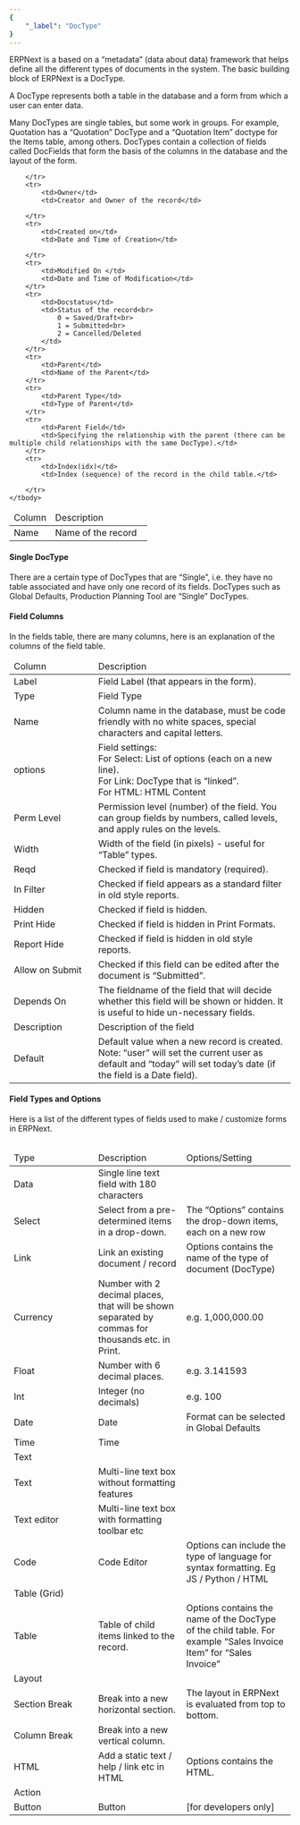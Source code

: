 ```yaml
---
{
	"_label": "DocType"
}
---
```




ERPNext is a based on a “metadata” (data about data) framework that helps define all the different types of documents in the system. The basic building block of ERPNext is a DocType. 

A DocType represents both a table in the database and a form from which a user can enter data. 

Many DocTypes are single tables, but some work in groups. For example, Quotation has a “Quotation” DocType and a “Quotation Item” doctype for the Items table, among others.  DocTypes contain a collection of fields called DocFields that form the basis of the columns in the database and the layout of the form.

<table class="table table-bordered text-left">
    <thead>
        <tr class="active">
            <td width="30%">Column</td>
            <td>Description</td>
        </tr>
    </thead>
    <tbody>
        <tr>
            <td>Name</td>
            <td>Name of the record</td>
           
        </tr>
        <tr>
            <td>Owner</td>
            <td>Creator and Owner of the record</td>
          
        </tr>
        <tr>
            <td>Created on</td>
            <td>Date and Time of Creation</td>
          
        </tr>
        <tr>
            <td>Modified On </td>
            <td>Date and Time of Modification</td>
        </tr>
        <tr>
            <td>Docstatus</td>
            <td>Status of the record<br>
                0 = Saved/Draft<br>
                1 = Submitted<br>
                2 = Cancelled/Deleted
            </td> 
        </tr>
        <tr>
            <td>Parent</td>
            <td>Name of the Parent</td>
        </tr>
        <tr>
            <td>Parent Type</td>
            <td>Type of Parent</td>
        </tr>
        <tr>
            <td>Parent Field</td>
            <td>Specifying the relationship with the parent (there can be multiple child relationships with the same DocType).</td>
        </tr>
        <tr>
            <td>Index(idx)</td>
            <td>Index (sequence) of the record in the child table.</td>

        </tr>
    </tbody>
</table>

#### Single DocType

There are a certain type of DocTypes that are “Single”, i.e. they have no table associated and have only one record of its fields. DocTypes such as Global Defaults, Production Planning Tool are “Single” DocTypes.

#### Field Columns

In the fields table, there are many columns, here is an explanation of the columns of the field table.

<table class="table table-bordered text-left">
	<thead>
		<tr class="active">
			<td width="30%">Column</td>
			<td>Description</td>
		</tr>
		</thead>
		<tbody>
			<tr>
				<td>Label</td>
				<td>Field Label (that appears in the form).</td>
			</tr>
			<tr>
				<td>Type</td>
				<td>Field Type</td>
			</tr>
			<tr>
				<td>Name</td>
				<td>Column name in the database, must be code friendly with no white spaces, special characters and capital letters.</td>
		</tr>
			<tr>
			<td>options</td>
			<td>Field settings:<br>
				For Select: List of options (each on a new line).<br>
				For Link: DocType that is “linked”.<br>
				For HTML: HTML Content
		</tr>
		<tr>
			<td>Perm Level</td>
			<td>Permission level (number) of the field. You can group fields by numbers, called levels, and apply rules on the levels.</td>
		</tr>
		<tr>
			<td>Width</td>
			<td>Width of the field (in pixels) - useful for “Table” types.</td>
		</tr>
		<tr>
			<td>Reqd</td>
			<td>Checked if field is mandatory (required).</td>
		</tr>
		<tr>
			<td>In Filter</td>
			<td>Checked if field appears as a standard filter in old style reports.</td>
		</tr>
		<tr>
			<td>Hidden</td>
			<td>Checked if field is hidden.</td>
		</tr>
		<tr>
			<td>Print Hide</td>
			<td>Checked if field is hidden in Print Formats.</td>
		</tr>
		<tr>
			<td>Report Hide</td>
			<td>Checked if field is hidden in old style reports.</td>
		</tr>
		<tr>
			<td>Allow on Submit</td>
			<td>Checked if this field can be edited after the document is “Submitted”.</td>
		</tr>
		<tr>
			<td>Depends On</td>
			<td>The fieldname of the field that will decide whether this field will be shown or hidden. It is useful to hide un-necessary fields.</td>
		</tr>
		<tr>
			<td>Description</td>
			<td>Description of the field</td>
		</tr>
		<tr>
			<td>Default</td>
			<td>Default value when a new record is created.<br>
			Note: “user” will set the current user as default and “today” will set today’s date (if the field is a Date field).</td>
		</tr>
	<tbody>
<table>

#### Field Types and Options

Here is a list of the different types of fields used to make / customize forms in ERPNext.

<table class="table table-bordered text-left">
	<thead>
		<tr class="active">
			<td width="30%">Type</td>
			<td>Description</td>
			<td>Options/Setting</td>
		</tr>
	</thead>
	<tbody>
		<tr>
			<td>Data</td>
			<td>Single line text field with 180 characters</td>
			<td>  </td>
		</tr>
		<tr>
			<td>Select</td>
			<td>Select from a pre-determined items in a drop-down.</td>
			<td>The “Options” contains the drop-down items, each on a new row</td>
		</tr>
		<tr>
			<td>Link</td>
			<td>Link an existing document / record</td>
			<td>Options contains the name of the type of document (DocType)</td>
		</tr>
		<tr>
			<td>Currency</td>
			<td>Number with 2 decimal places, that will be shown separated by commas for thousands etc. in Print.</td>
			<td>e.g. 1,000,000.00</td>
		</tr>
		<tr>
			<td>Float</td>
			<td>Number with 6 decimal places.</td>
			<td>e.g. 3.141593</td>
		</tr>
		<tr>
			<td>Int</td>
			<td>Integer (no decimals)</td>
			<td>e.g. 100</td>
		</tr>
		<tr>
			<td>Date</td>
			<td>Date</td>
			<td>Format can be selected in Global Defaults</td>
		</tr>
		<tr>
			<td>Time</td>
			<td>Time</td>
			<td></td>
		</tr>
		<tr>
			<td colspan="3" class="active">Text</td>
		</tr>
		<tr>
			<td>Text</td>
			<td>Multi-line text box without formatting features</td>
			<td></td>
		</tr>
		<tr>
			<td>Text editor</td>
			<td>Multi-line text box with formatting toolbar etc</td>
			<td></td>
		</tr>
		<tr>
			<td>Code</td>
			<td>Code Editor</td>
			<td>Options can include the type of language for syntax formatting.
				Eg JS / Python / HTML</td>
		</tr>
		<tr>
			<td colspan="3" class="active">Table (Grid)</td>
		</tr>
		<tr> 
			<td>Table</td>
			<td>Table of child items linked to the record.</td>
			<td>Options contains the name of the DocType of the child table. For example “Sales Invoice Item” for “Sales Invoice”</td>
		</tr>
		<tr>
			<td colspan="3" class="active">Layout</td>
		</tr>
		<tr>
			<td>Section Break</td>
			<td>Break into a new horizontal section.</td>
			<td>The layout in ERPNext is evaluated from top to bottom.</td>
		</tr>
		<tr>
			<td>Column Break</td>
			<td>Break into a new vertical column.</td>
			<td></td>
		</tr>
		<tr>
			<td>HTML</td>
			<td>Add a static text / help / link etc in HTML</td>
			<td>Options contains the HTML.</td>
		</tr>
		<tr>
			<td colspan="3" class="active">Action</td>
		</tr>
		<tr>
			<td>Button</td>
			<td>Button</td>
			<td>[for developers only]</td>
		</tr>
		<tbody>
	<table>






		